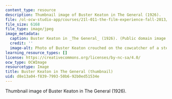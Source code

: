 ```yaml
---
content_type: resource
description: Thumbnail image of Buster Keaton in The General (1926).
file: /ol-ocw-studio-app/courses/21l-011-the-film-experience-fall-2013/d8e13a04f839799350b692b0ed51534e_21l-011f13-th.jpg
file_size: 6168
file_type: image/jpeg
image_metadata:
  caption: Buster Keaton in _The General_ (1926). (Public domain image.)
  credit: ''
  image-alt: Photo of Buster Keaton crouched on the cowcatcher of a steam locomotive.
learning_resource_types: []
license: https://creativecommons.org/licenses/by-nc-sa/4.0/
ocw_type: OCWImage
resourcetype: Image
title: Buster Keaton in The General (thumbnail)
uid: d8e13a04-f839-7993-50b6-92b0ed51534e
---
```

Thumbnail image of Buster Keaton in The General (1926).